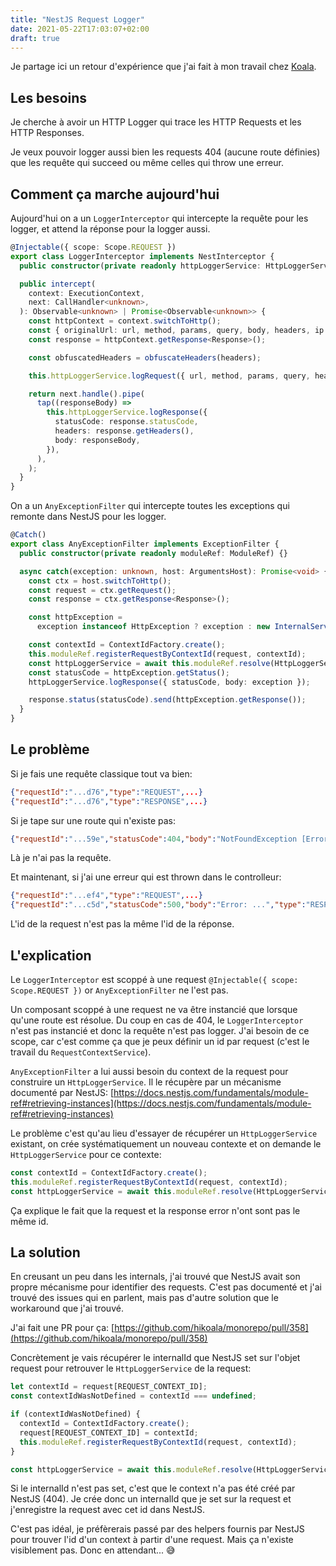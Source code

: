 ```yaml
---
title: "NestJS Request Logger"
date: 2021-05-22T17:03:07+02:00
draft: true
---
```


Je partage ici un retour d'expérience que j'ai fait à mon travail chez [Koala](https://www.hikoala.co/).

## Les besoins

Je cherche à avoir un HTTP Logger qui trace les HTTP Requests et les HTTP Responses.

Je veux pouvoir logger aussi bien les requests 404 (aucune route définies) que les requête qui succeed ou même celles qui throw une erreur.

## Comment ça marche aujourd'hui

Aujourd'hui on a un `LoggerInterceptor` qui intercepte la requête pour les logger, et attend la réponse pour la logger aussi.

```typescript
@Injectable({ scope: Scope.REQUEST })
export class LoggerInterceptor implements NestInterceptor {
  public constructor(private readonly httpLoggerService: HttpLoggerService) {}

  public intercept(
    context: ExecutionContext,
    next: CallHandler<unknown>,
  ): Observable<unknown> | Promise<Observable<unknown>> {
    const httpContext = context.switchToHttp();
    const { originalUrl: url, method, params, query, body, headers, ip } = httpContext.getRequest<Request>();
    const response = httpContext.getResponse<Response>();

    const obfuscatedHeaders = obfuscateHeaders(headers);

    this.httpLoggerService.logRequest({ url, method, params, query, headers: obfuscatedHeaders, body, ip });

    return next.handle().pipe(
      tap((responseBody) =>
        this.httpLoggerService.logResponse({
          statusCode: response.statusCode,
          headers: response.getHeaders(),
          body: responseBody,
        }),
      ),
    );
  }
}
```

On a un `AnyExceptionFilter` qui intercepte toutes les exceptions qui remonte dans NestJS pour les logger.

```typescript
@Catch()
export class AnyExceptionFilter implements ExceptionFilter {
  public constructor(private readonly moduleRef: ModuleRef) {}

  async catch(exception: unknown, host: ArgumentsHost): Promise<void> {
    const ctx = host.switchToHttp();
    const request = ctx.getRequest();
    const response = ctx.getResponse<Response>();

    const httpException =
      exception instanceof HttpException ? exception : new InternalServerErrorException('Internal Server Error');

    const contextId = ContextIdFactory.create();
    this.moduleRef.registerRequestByContextId(request, contextId);
    const httpLoggerService = await this.moduleRef.resolve(HttpLoggerService, contextId);
    const statusCode = httpException.getStatus();
    httpLoggerService.logResponse({ statusCode, body: exception });

    response.status(statusCode).send(httpException.getResponse());
  }
}
```

## Le problème

Si je fais une requête classique tout va bien:
```JSON
{"requestId":"...d76","type":"REQUEST",...}
{"requestId":"...d76","type":"RESPONSE",...}
```

Si je tape sur une route qui n'existe pas:
```JSON
{"requestId":"...59e","statusCode":404,"body":"NotFoundException [Error]: ...","type":"RESPONSE",...}
```
Là je n'ai pas la requête.


Et maintenant, si j'ai une erreur qui est thrown dans le controlleur:
```JSON
{"requestId":"...ef4","type":"REQUEST",...}
{"requestId":"...c5d","statusCode":500,"body":"Error: ...","type":"RESPONSE",...}
```

L'id de la request n'est pas la même l'id de la réponse.

## L'explication

Le `LoggerInterceptor` est scoppé à une request `@Injectable({ scope: Scope.REQUEST })` or `AnyExceptionFilter` ne l'est pas.

Un composant scoppé à une request ne va être instancié que lorsque qu'une route est résolue. Du coup en cas de 404, le `LoggerInterceptor` n'est pas instancié et donc la requête n'est pas logger. J'ai besoin de ce scope, car c'est comme ça que je peux définir un id par request (c'est le travail du `RequestContextService`).

`AnyExceptionFilter` a lui aussi besoin du context de la request pour construire un `HttpLoggerService`. Il le récupère par un mécanisme documenté par NestJS: [https://docs.nestjs.com/fundamentals/module-ref#retrieving-instances](https://docs.nestjs.com/fundamentals/module-ref#retrieving-instances)

Le problème c'est qu'au lieu d'essayer de récupérer un `HttpLoggerService` existant, on crée systématiquement un nouveau contexte et on demande le `HttpLoggerService` pour ce contexte:

```typescript
const contextId = ContextIdFactory.create();
this.moduleRef.registerRequestByContextId(request, contextId);
const httpLoggerService = await this.moduleRef.resolve(HttpLoggerService, contextId);
```

Ça explique le fait que la request et la response error n'ont sont pas le même id.

## La solution

En creusant un peu dans les internals, j'ai trouvé que NestJS avait son propre mécanisme pour identifier des requests. C'est pas documenté et j'ai trouvé des issues qui en parlent, mais pas d'autre solution que le workaround que j'ai trouvé.

J'ai fait une PR pour ça: [https://github.com/hikoala/monorepo/pull/358](https://github.com/hikoala/monorepo/pull/358)

Concrètement je vais récupérer le internalId que NestJS set sur l'objet request pour retrouver le `HttpLoggerService` de la request:

```typescript
let contextId = request[REQUEST_CONTEXT_ID];
const contextIdWasNotDefined = contextId === undefined;

if (contextIdWasNotDefined) {
  contextId = ContextIdFactory.create();
  request[REQUEST_CONTEXT_ID] = contextId;
  this.moduleRef.registerRequestByContextId(request, contextId);
}

const httpLoggerService = await this.moduleRef.resolve(HttpLoggerService, contextId);
```

Si le internalId n'est pas set, c'est que le context n'a pas été créé par NestJS (404). Je crée donc un internalId que je set sur la request et j'enregistre la request avec cet id dans NestJS.

C'est pas idéal,  je préfèrerais passé par des helpers fournis par NestJS pour trouver l'id d'un context à partir d'une request. Mais ça n'existe visiblement pas. Donc en attendant... 😅